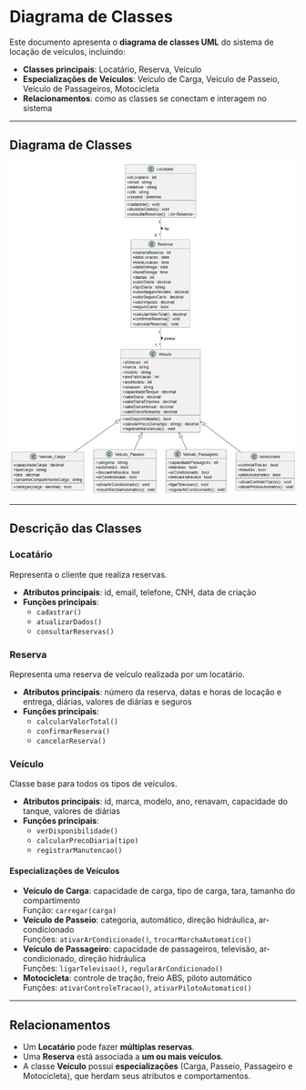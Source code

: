 # Diagrama de Classes

Este documento apresenta o **diagrama de classes UML** do sistema de locação de veículos, incluindo:

- **Classes principais**: Locatário, Reserva, Veículo  
- **Especializações de Veículos**: Veículo de Carga, Veículo de Passeio, Veículo de Passageiros, Motocicleta  
- **Relacionamentos**: como as classes se conectam e interagem no sistema

---

## Diagrama de Classes

<p align="center">
  <img src="DiagramaClassesLoccar.jpg" alt="Diagrama de Classes">
</p>


---

## Descrição das Classes

### Locatário
Representa o cliente que realiza reservas.
- **Atributos principais**: id, email, telefone, CNH, data de criação
- **Funções principais**: 
  - `cadastrar()`
  - `atualizarDados()`
  - `consultarReservas()`

### Reserva
Representa uma reserva de veículo realizada por um locatário.
- **Atributos principais**: número da reserva, datas e horas de locação e entrega, diárias, valores de diárias e seguros
- **Funções principais**: 
  - `calcularValorTotal()`
  - `confirmarReserva()`
  - `cancelarReserva()`

### Veículo
Classe base para todos os tipos de veículos.
- **Atributos principais**: id, marca, modelo, ano, renavam, capacidade do tanque, valores de diárias
- **Funções principais**: 
  - `verDisponibilidade()`
  - `calcularPrecoDiaria(tipo)`
  - `registrarManutencao()`

#### Especializações de Veículos
- **Veículo de Carga**: capacidade de carga, tipo de carga, tara, tamanho do compartimento  
  Função: `carregar(carga)`
- **Veículo de Passeio**: categoria, automático, direção hidráulica, ar-condicionado  
  Funções: `ativarArCondicionado()`, `trocarMarchaAutomatico()`
- **Veículo de Passageiro**: capacidade de passageiros, televisão, ar-condicionado, direção hidráulica  
  Funções: `ligarTelevisao()`, `regularArCondicionado()`
- **Motocicleta**: controle de tração, freio ABS, piloto automático  
  Funções: `ativarControleTracao()`, `ativarPilotoAutomatico()`

---

## Relacionamentos

- Um **Locatário** pode fazer **múltiplas reservas**.  
- Uma **Reserva** está associada a **um ou mais veículos**.  
- A classe **Veículo** possui **especializações** (Carga, Passeio, Passageiro e Motocicleta), que herdam seus atributos e comportamentos.

